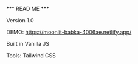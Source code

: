 *** READ ME ***

Version 1.0

DEMO: https://moonlit-babka-4006ae.netlify.app/

Built in Vanilla JS

Tools:
Tailwind CSS

